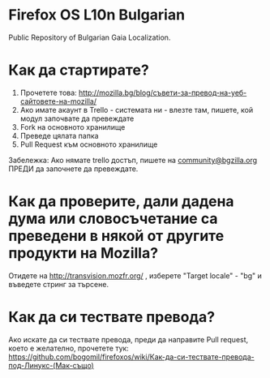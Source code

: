 Firefox OS L10n Bulgarian
===========================
Public Repository of Bulgarian Gaia Localization.


Как да стартирате?
==============
1. Прочетете това: http://mozilla.bg/blog/съвети-за-превод-на-уеб-сайтовете-на-mozilla/
2. Ако имате акаунт в Trello - системата ни - влезте там, пишете, кой модул започвате да превеждате 
3. Fork на основното хранилище
4. Преведе цялата папка
5. Pull Request към основното хранилище

Забележка: Aко нямате trello достъп, пишете на community@bgzilla.org ПРЕДИ да започнете да превеждате.


Как да проверите, дали дадена дума или словосъчетание са преведени в някой от другите продукти на Mozilla?
====
Отидете на http://transvision.mozfr.org/ , изберете "Target locale" - "bg" и въведете стринг за търсене.


Как да си тествате превода?
====
Ако искате да си тествате превода, преди да направите Pull request, което е желателно, прочетете тук:
https://github.com/bogomil/firefoxos/wiki/Как-да-си-тествате-превода-под-Линукс-(Мак-също)



